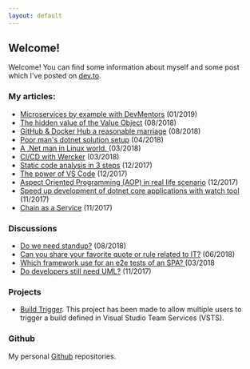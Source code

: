 ```yaml
---
layout: default
---
```


## Welcome!

Welcome! You can find some information about myself and some post which I've posted on [dev.to](https://dev.to/rafalpienkowski).

### My articles:

- [Microservices by example with DevMentors](/posts/2019/01/microservices-by-example-with-devmentors) (01/2019)
- [The hidden value of the Value Object](/posts/2018/08/hidden-value-of-the-value-object) (08/2018)
- [GitHub & Docker Hub a reasonable marriage](/posts/2018/08/github-docker-hub-marriage) (08/2018)
- [Poor man's dotnet solution setup](/posts/2018/04/poor-mans-solution-setup) (04/2018)
- [A .Net man in Linux world. ](/posts/2018/03/net-man-in-linux-world) (03/2018)
- [CI/CD with Wercker](/posts/2018/03/CI-CD-with-Wercker) (03/2018)
- [Static code analysis in 3 steps](/posts/2017/12/static-code-analysis-in-3-steps) (12/2017)
- [The power of VS Code](/posts/2017/12/the-power-of-vs-code) (12/2017)
- [Aspect Oriented Programming (AOP) in real life scenario](/posts/2017/12/aop-in-real-life-scenario) (12/2017)
- [Speed up development of dotnet core applications with watch tool](/posts/2017/11/speed-up-development-with-watch) (11/2017)
- [Chain as a Service](/posts/2017/11/chain-as-a-service) (11/2017)

### Discussions

- [Do we need standup?](https://dev.to/rafalpienkowski/do-we-need-stand-up-h19) (08/2018)
- [Can you share your favorite quote or rule related to IT?](https://dev.to/rafalpienkowski/can-you-share-your-favorite-quote-or-rule-related-to-it-4e7l) (06/2018)
- [Which framework use for an e2e tests of an SPA? ](https://dev.to/rafalpienkowski/which-framework-use-for-an-e2e-tests-of-an-spa--4bni) (03/2018
- [Do developers still need UML?](https://dev.to/rafalpienkowski/do-developers-still-need-uml-ajh) (11/2017)

### Projects

- [Build Trigger](https://github.com/rafalpienkowski/build-trigger). This project has been made to allow multiple users to trigger a build defined in Visual Studio Team Services (VSTS).

### Github

My personal [Github](https://github.com/rafalpienkowski) repositories.